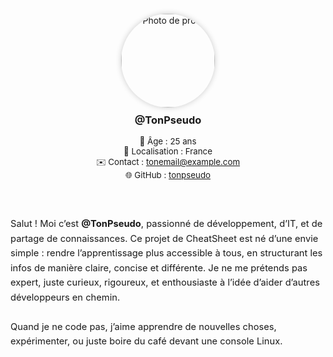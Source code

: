 <div style="display: flex; flex-wrap: wrap; gap: 30px; align-items: flex-start; margin-top: 20px;">

  <!-- Colonne gauche : image + infos -->
  <div style="flex: 1; min-width: 250px; text-align: center;">
    <img src="images/profil.jpg" alt="Photo de profil" style="width: 150px; border-radius: 50%; box-shadow: 0 0 10px rgba(0,0,0,0.2);">
    <h3 style="margin-top: 10px;">@TonPseudo</h3>
    <ul style="list-style: none; padding: 0; font-size: 0.95em;">
      <li>👤 Âge : 25 ans</li>
      <li>📍 Localisation : France</li>
      <li>✉️ Contact : <a href="mailto:tonemail@example.com">tonemail@example.com</a></li>
      <li>🌐 GitHub : <a href="https://github.com/tonpseudo" target="_blank">tonpseudo</a></li>
    </ul>
  </div>

  <!-- Colonne droite : bio -->
  <div style="flex: 2; min-width: 300px;">
    <p style="font-size: 1.05em; line-height: 1.6;">
      Salut ! Moi c’est <strong>@TonPseudo</strong>, passionné de développement, d’IT, et de partage de connaissances.  
      Ce projet de CheatSheet est né d’une envie simple : rendre l’apprentissage plus accessible à tous, en structurant les infos de manière claire, concise et différente.  
      Je ne me prétends pas expert, juste curieux, rigoureux, et enthousiaste à l’idée d’aider d’autres développeurs en chemin.
      <br><br>
      Quand je ne code pas, j’aime apprendre de nouvelles choses, expérimenter, ou juste boire du café devant une console Linux.
    </p>
  </div>

</div>
